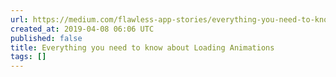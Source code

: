 ```yaml
---
url: https://medium.com/flawless-app-stories/everything-you-need-to-know-about-loading-animations-10db7f9b61e
created_at: 2019-04-08 06:06 UTC
published: false
title: Everything you need to know about Loading Animations
tags: []
---
```



